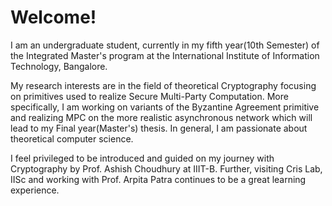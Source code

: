 Welcome!
======
I am an undergraduate student, currently in my fifth year(10th Semester) of the Integrated Master's program at the International Institute of Information Technology, Bangalore. 

My research interests are in the field of theoretical Cryptography focusing on primitives used to realize Secure Multi-Party Computation. More specifically, I am working on variants of the Byzantine Agreement primitive and realizing MPC on the more realistic asynchronous network which will lead to my Final year(Master's) thesis. In general, I am passionate about theoretical computer science.

 I feel privileged to be introduced and guided on my journey with Cryptography by Prof. Ashish Choudhury at IIIT-B. Further, visiting Cris Lab, IISc and working with Prof. Arpita Patra continues to be a great learning experience. 
